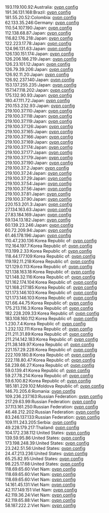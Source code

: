 193.119.100.92:Australia: [ovpn config](vpn/193_119_100_92.ovpn)  
191.36.131.168:Brazil: [ovpn config](vpn/191_36_131_168.ovpn)  
181.55.20.52:Colombia: [ovpn config](vpn/181_55_20_52.ovpn)  
62.133.35.246:Germany: [ovpn config](vpn/62_133_35_246.ovpn)  
110.54.107.190:Japan: [ovpn config](vpn/110_54_107_190.ovpn)  
112.138.68.87:Japan: [ovpn config](vpn/112_138_68_87.ovpn)  
116.82.176.218:Japan: [ovpn config](vpn/116_82_176_218.ovpn)  
122.223.17.78:Japan: [ovpn config](vpn/122_223_17_78.ovpn)  
124.96.131.63:Japan: [ovpn config](vpn/124_96_131_63.ovpn)  
126.130.151.174:Japan: [ovpn config](vpn/126_130_151_174.ovpn)  
126.206.186.219:Japan: [ovpn config](vpn/126_206_186_219.ovpn)  
126.23.101.12:Japan: [ovpn config](vpn/126_23_101_12.ovpn)  
126.79.39.206:Japan: [ovpn config](vpn/126_79_39_206.ovpn)  
126.92.11.20:Japan: [ovpn config](vpn/126_92_11_20.ovpn)  
126.92.237.140:Japan: [ovpn config](vpn/126_92_237_140.ovpn)  
153.137.255.235:Japan: [ovpn config](vpn/153_137_255_235.ovpn)  
157.147.118.202:Japan: [ovpn config](vpn/157_147_118_202.ovpn)  
175.132.90.93:Japan: [ovpn config](vpn/175_132_90_93.ovpn)  
180.47.111.72:Japan: [ovpn config](vpn/180_47_111_72.ovpn)  
210.153.232.93:Japan: [ovpn config](vpn/210_153_232_93.ovpn)  
219.100.37.110:Japan: [ovpn config](vpn/219_100_37_110.ovpn)  
219.100.37.118:Japan: [ovpn config](vpn/219_100_37_118.ovpn)  
219.100.37.119:Japan: [ovpn config](vpn/219_100_37_119.ovpn)  
219.100.37.126:Japan: [ovpn config](vpn/219_100_37_126.ovpn)  
219.100.37.165:Japan: [ovpn config](vpn/219_100_37_165.ovpn)  
219.100.37.166:Japan: [ovpn config](vpn/219_100_37_166.ovpn)  
219.100.37.169:Japan: [ovpn config](vpn/219_100_37_169.ovpn)  
219.100.37.174:Japan: [ovpn config](vpn/219_100_37_174.ovpn)  
219.100.37.177:Japan: [ovpn config](vpn/219_100_37_177.ovpn)  
219.100.37.179:Japan: [ovpn config](vpn/219_100_37_179.ovpn)  
219.100.37.190:Japan: [ovpn config](vpn/219_100_37_190.ovpn)  
219.100.37.2:Japan: [ovpn config](vpn/219_100_37_2.ovpn)  
219.100.37.24:Japan: [ovpn config](vpn/219_100_37_24.ovpn)  
219.100.37.29:Japan: [ovpn config](vpn/219_100_37_29.ovpn)  
219.100.37.54:Japan: [ovpn config](vpn/219_100_37_54.ovpn)  
219.100.37.56:Japan: [ovpn config](vpn/219_100_37_56.ovpn)  
219.100.37.81:Japan: [ovpn config](vpn/219_100_37_81.ovpn)  
219.100.37.90:Japan: [ovpn config](vpn/219_100_37_90.ovpn)  
220.153.201.3:Japan: [ovpn config](vpn/220_153_201_3.ovpn)  
27.134.163.63:Japan: [ovpn config](vpn/27_134_163_63.ovpn)  
27.83.184.169:Japan: [ovpn config](vpn/27_83_184_169.ovpn)  
59.134.13.182:Japan: [ovpn config](vpn/59_134_13_182.ovpn)  
60.139.23.246:Japan: [ovpn config](vpn/60_139_23_246.ovpn)  
60.72.209.94:Japan: [ovpn config](vpn/60_72_209_94.ovpn)  
61.46.178.196:Japan: [ovpn config](vpn/61_46_178_196.ovpn)  
110.47.230.136:Korea Republic of: [ovpn config](vpn/110_47_230_136.ovpn)  
112.164.197.7:Korea Republic of: [ovpn config](vpn/112_164_197_7.ovpn)  
113.199.2.33:Korea Republic of: [ovpn config](vpn/113_199_2_33.ovpn)  
118.44.177.109:Korea Republic of: [ovpn config](vpn/118_44_177_109.ovpn)  
119.192.11.218:Korea Republic of: [ovpn config](vpn/119_192_11_218.ovpn)  
121.129.0.113:Korea Republic of: [ovpn config](vpn/121_129_0_113.ovpn)  
121.138.163.18:Korea Republic of: [ovpn config](vpn/121_138_163_18.ovpn)  
121.148.32.116:Korea Republic of: [ovpn config](vpn/121_148_32_116.ovpn)  
121.162.174.104:Korea Republic of: [ovpn config](vpn/121_162_174_104.ovpn)  
121.168.217.185:Korea Republic of: [ovpn config](vpn/121_168_217_185.ovpn)  
121.173.146.103:Korea Republic of: [ovpn config](vpn/121_173_146_103.ovpn)  
121.173.146.103:Korea Republic of: [ovpn config](vpn/121_173_146_103.ovpn)  
121.66.44.75:Korea Republic of: [ovpn config](vpn/121_66_44_75.ovpn)  
175.213.116.3:Korea Republic of: [ovpn config](vpn/175_213_116_3.ovpn)  
182.228.209.33:Korea Republic of: [ovpn config](vpn/182_228_209_33.ovpn)  
183.108.160.112:Korea Republic of: [ovpn config](vpn/183_108_160_112.ovpn)  
1.230.7.4:Korea Republic of: [ovpn config](vpn/1_230_7_4.ovpn)  
1.232.132.111:Korea Republic of: [ovpn config](vpn/1_232_132_111.ovpn)  
211.211.31.89:Korea Republic of: [ovpn config](vpn/211_211_31_89.ovpn)  
211.214.142.183:Korea Republic of: [ovpn config](vpn/211_214_142_183.ovpn)  
211.38.149.97:Korea Republic of: [ovpn config](vpn/211_38_149_97.ovpn)  
221.157.29.228:Korea Republic of: [ovpn config](vpn/221_157_29_228.ovpn)  
222.109.180.8:Korea Republic of: [ovpn config](vpn/222_109_180_8.ovpn)  
222.118.80.47:Korea Republic of: [ovpn config](vpn/222_118_80_47.ovpn)  
58.239.66.27:Korea Republic of: [ovpn config](vpn/58_239_66_27.ovpn)  
59.0.139.41:Korea Republic of: [ovpn config](vpn/59_0_139_41.ovpn)  
59.27.78.214:Korea Republic of: [ovpn config](vpn/59_27_78_214.ovpn)  
59.6.100.82:Korea Republic of: [ovpn config](vpn/59_6_100_82.ovpn)  
185.181.229.102:Moldova Republic of: [ovpn config](vpn/185_181_229_102.ovpn)  
146.70.205.6:Romania: [ovpn config](vpn/146_70_205_6.ovpn)  
109.236.237.163:Russian Federation: [ovpn config](vpn/109_236_237_163.ovpn)  
217.29.63.99:Russian Federation: [ovpn config](vpn/217_29_63_99.ovpn)  
37.113.161.250:Russian Federation: [ovpn config](vpn/37_113_161_250.ovpn)  
46.48.212.202:Russian Federation: [ovpn config](vpn/46_48_212_202.ovpn)  
83.246.137.133:Russian Federation: [ovpn config](vpn/83_246_137_133.ovpn)  
109.111.243.205:Serbia: [ovpn config](vpn/109_111_243_205.ovpn)  
49.228.179.217:Thailand: [ovpn config](vpn/49_228_179_217.ovpn)  
104.172.238.112:United States: [ovpn config](vpn/104_172_238_112.ovpn)  
139.59.95.86:United States: [ovpn config](vpn/139_59_95_86.ovpn)  
173.198.248.39:United States: [ovpn config](vpn/173_198_248_39.ovpn)  
23.242.51.56:United States: [ovpn config](vpn/23_242_51_56.ovpn)  
24.47.213.236:United States: [ovpn config](vpn/24_47_213_236.ovpn)  
65.25.82.95:United States: [ovpn config](vpn/65_25_82_95.ovpn)  
98.225.17.68:United States: [ovpn config](vpn/98_225_17_68.ovpn)  
118.69.65.60:Viet Nam: [ovpn config](vpn/118_69_65_60.ovpn)  
118.69.65.60:Viet Nam: [ovpn config](vpn/118_69_65_60.ovpn)  
118.69.65.60:Viet Nam: [ovpn config](vpn/118_69_65_60.ovpn)  
14.161.45.131:Viet Nam: [ovpn config](vpn/14_161_45_131.ovpn)  
42.117.149.151:Viet Nam: [ovpn config](vpn/42_117_149_151.ovpn)  
42.119.36.24:Viet Nam: [ovpn config](vpn/42_119_36_24.ovpn)  
42.119.65.88:Viet Nam: [ovpn config](vpn/42_119_65_88.ovpn)  
58.187.222.2:Viet Nam: [ovpn config](vpn/58_187_222_2.ovpn)  
